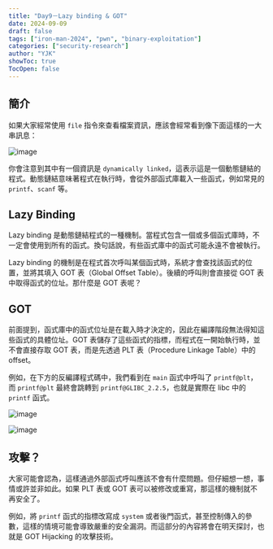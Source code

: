 ```yaml
---
title: "Day9－Lazy binding & GOT"
date: 2024-09-09
draft: false
tags: ["iron-man-2024", "pwn", "binary-exploitation"]
categories: ["security-research"]
author: "YJK"
showToc: true
TocOpen: false
---
```



## 簡介

如果大家經常使用 `file` 指令來查看檔案資訊，應該會經常看到像下面這樣的一大串訊息：

![image](https://hackmd.io/_uploads/BJGUhma3R.png)

你會注意到其中有一個資訊是 `dynamically linked`，這表示這是一個動態鏈結的程式。動態鏈結意味著程式在執行時，會從外部函式庫載入一些函式，例如常見的 `printf`、`scanf` 等。

## Lazy Binding

Lazy binding 是動態鏈結程式的一種機制。當程式包含一個或多個函式庫時，不一定會使用到所有的函式。換句話說，有些函式庫中的函式可能永遠不會被執行。

Lazy binding 的機制是在程式首次呼叫某個函式時，系統才會查找該函式的位置，並將其填入 GOT 表（Global Offset Table）。後續的呼叫則會直接從 GOT 表中取得函式的位址。那什麼是 GOT 表呢？

## GOT

前面提到，函式庫中的函式位址是在載入時才決定的，因此在編譯階段無法得知這些函式的具體位址。GOT 表儲存了這些函式的指標，而程式在一開始執行時，並不會直接存取 GOT 表，而是先透過 PLT 表（Procedure Linkage Table）中的 offset。

例如，在下方的反編譯程式碼中，我們看到在 `main` 函式中呼叫了 `printf@plt`，而 `printf@plt` 最終會跳轉到 `printf@GLIBC_2.2.5`，也就是實際在 libc 中的 `printf` 函式。

![image](https://hackmd.io/_uploads/SyPfCEanA.png)

![image](https://hackmd.io/_uploads/SJ0ZCEphC.png)

## 攻擊？

大家可能會認為，這樣通過外部函式呼叫應該不會有什麼問題。但仔細想一想，事情或許並非如此。如果 PLT 表或 GOT 表可以被修改或重寫，那這樣的機制就不再安全了。

例如，將 `printf` 函式的指標改寫成 `system` 或者後門函式，甚至控制傳入的參數，這樣的情境可能會導致嚴重的安全漏洞。而這部分的內容將會在明天探討，也就是 GOT Hijacking 的攻擊技術。

